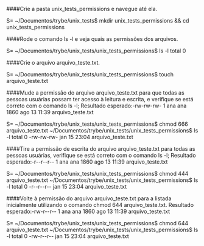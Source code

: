 ####Crie a pasta unix_tests_permissions e navegue até ela.

S= ~/Documentos/trybe/unix_tests$ mkdir unix_tests_permissions && cd unix_tests_permissions

####Rode o comando ls -l e veja quais as permissões dos arquivos.

S= ~/Documentos/trybe/unix_tests/unix_tests_permissions$ ls -l
total 0

####Crie o arquivo arquivo_teste.txt.

S= ~/Documentos/trybe/unix_tests/unix_tests_permissions$ touch arquivo_teste.txt

####Mude a permissão do arquivo arquivo_teste.txt para que todas as pessoas usuárias possam ter acesso à leitura e escrita, e verifique se está correto com o comando ls -l;
    Resultado esperado:-rw-rw-rw- 1 ana ana 1860 ago 13 11:39 arquivo_teste.txt

S= ~/Documentos/trybe/unix_tests/unix_tests_permissions$ chmod 666 arquivo_teste.txt
    ~/Documentos/trybe/unix_tests/unix_tests_permissions$ ls -l
    total 0
    -rw-rw-rw- jan 15 23:04 arquivo_teste.txt

####Tire a permissão de escrita do arquivo arquivo_teste.txt para todas as pessoas usuárias, verifique se está correto com o comando ls -l;
    Resultado esperado:-r--r--r-- 1 ana ana 1860 ago 13 11:39 arquivo_teste.txt

S= ~/Documentos/trybe/unix_tests/unix_tests_permissions$ chmod 444 arquivo_teste.txt
    ~/Documentos/trybe/unix_tests/unix_tests_permissions$ ls -l
    total 0
    -r--r--r-- jan 15 23:04 arquivo_teste.txt


####Volte à permissão do arquivo arquivo_teste.txt para a listada inicialmente utilizando o comando chmod 644 arquivo_teste.txt.
    Resultado esperado:-rw-r--r-- 1 ana ana 1860 ago 13 11:39 arquivo_teste.txt

S= ~/Documentos/trybe/unix_tests/unix_tests_permissions$ chmod 644 arquivo_teste.txt
    ~/Documentos/trybe/unix_tests/unix_tests_permissions$ ls -l
    total 0
    -rw-r--r-- jan 15 23:04 arquivo_teste.txt
